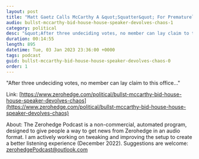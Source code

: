 ```yaml
---
layout: post
title: "Matt Gaetz Calls McCarthy A &quot;Squatter&quot; For Prematurely Moving Into Speaker's Office"
audio: bullst-mccarthy-bid-house-house-speaker-devolves-chaos-1
category: political
desc: "&quot;After three undeciding votes, no member can lay claim to this office...&quot;"
duration: 00:14:55
length: 895
datetime: Tue, 03 Jan 2023 23:36:00 +0000
tags: podcast
guid: bullst-mccarthy-bid-house-house-speaker-devolves-chaos-0
order: 1
---
```

&quot;After three undeciding votes, no member can lay claim to this office...&quot;

Link: [https://www.zerohedge.com/political/bullst-mccarthy-bid-house-house-speaker-devolves-chaos](https://www.zerohedge.com/political/bullst-mccarthy-bid-house-house-speaker-devolves-chaos)

About: The Zerohedge Podcast is a non-commercial, automated program, designed to give people a way to get news from Zerohedge in an audio format.  I am actively working on tweaking and improving the setup to create a better listening experience (December 2022).  Suggestions are welcome: [zerohedgePodcast@outlook.com](mailto:zerohedgePodcast@outlook.com)